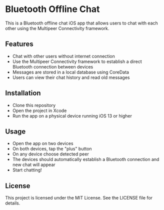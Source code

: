 # Bluetooth Offline Chat

This is a Bluetooth offline chat iOS app that allows users to chat with each other using the Multipeer Connectivity framework.

## Features

- Chat with other users without internet connection
- Use the Multipeer Connectivity framework to establish a direct Bluetooth connection between devices
- Messages are stored in a local database using CoreData
- Users can view their chat history and read old messages

## Installation

- Clone this repository
- Open the project in Xcode
- Run the app on a physical device running iOS 13 or higher

## Usage

- Open the app on two devices
- On both devices, tap the "plus" button
- On any device choose detected peer
- The devices should automatically establish a Bluetooth connection and new chat will appear
- Start chatting!

## License

This project is licensed under the MIT License. See the LICENSE file for details.